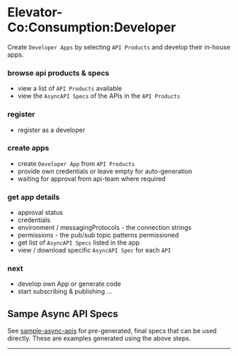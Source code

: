 # Elevator-Co:Consumption:Developer

Create `Developer Apps` by selecting `API Products` and develop their in-house apps.

### browse api products & specs

- view a list of `API Products` available
- view the `AsyncAPI Specs` of the APIs in the `API Products`

### register

- register as a developer

### create apps

- create `Developer App` from `API Products`
- provide own credentials or leave empty for auto-generation
- waiting for approval from api-team where required

### get app details

- approval status
- credentials
- environment / messagingProtocols - the connection strings
- permissions - the pub/sub topic patterns permissioned
- get list of `AsyncAPI Specs` listed in the app
- view / download specific `AsyncAPI Spec` for each `API`

### next
- develop own App or generate code
- start subscribing & publishing ...

## Sampe Async API Specs
See [sample-async-apis](./sample-async-apis) for pre-generated, final specs that can be used directly.
These are examples generated using the above steps.

---
